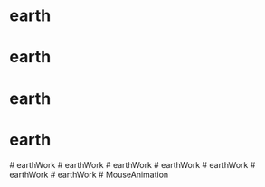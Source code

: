 # earth
# earth
# earth
# earth
#   e a r t h W o r k  
 #   e a r t h W o r k  
 #   e a r t h W o r k  
 #   e a r t h W o r k  
 #   e a r t h W o r k  
 #   e a r t h W o r k  
 # earthWork
#   M o u s e A n i m a t i o n  
 